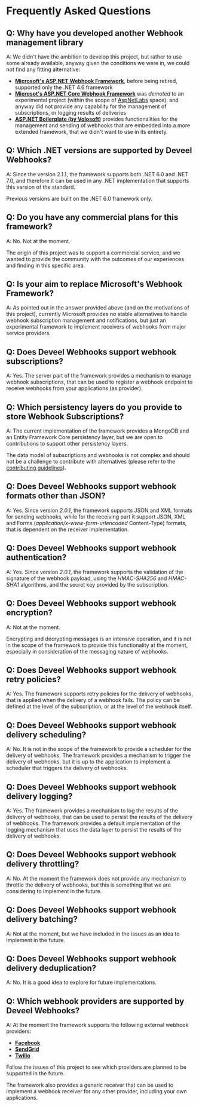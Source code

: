 # Frequently Asked Questions

## Q: Why have you developed another Webhook management library

A: We didn't have the ambition to develop this project, but rather to use some already available, anyway given the conditions we were in, we could not find any fitting alternative:

* [**Microsoft's ASP.NET Webhook Framework**](https://github.com/aspnet/WebHooks), before being retired, supported only the .NET 4.6 framework
* [**Microsot's ASP.NET Core Webhook Framework**](https://github.com/aspnet/AspLabs/tree/main/src/WebHooks) was _demoted_ to an experimental project (within the scope of [AspNetLabs](https://github.com/aspnet/AspLabs) space), and anyway did not provide any capability for the management of subscriptions, or logging results of deliveries
* [**ASP.NET Boilerplate (by Volosoft)**](https://github.com/aspnetboilerplate/aspnetboilerplate) provides functionalities for the management and sending of webhooks that are embedded into a more extended framework, that we didn't want to use in its entirety.

## Q: Which .NET versions are supported by Deveel Webhooks?

A: Since the version 2.1.1, the framework supports both .NET 6.0 and .NET 7.0, and therefore it can be used in any .NET implementation that supports this version of the standard.

Previous versions are built on the .NET 6.0 framework only.

## Q: Do you have any commercial plans for this framework?

A: No. Not at the moment.

The origin of this project was to support a commercial service, and we wanted to provide the community with the outcomes of our experiences and finding in this specific area.

## Q: Is your aim to replace Microsoft's Webhook Framework?

A: As pointed out in the answer provided above (and on the motivations of this project), currently Microsoft provides no stable alternatives to handle webhook subscription management and notifications, but just an experimental framework to implement receivers of webhooks from major service providers.

## Q: Does Deveel Webhooks support webhook subscriptions?

A: Yes. The server part of the framework provides a mechanism to manage webhook subscriptions, that can be used to register a webhook endpoint to receive webhooks from your applications (as provider).

## Q: Which persistency layers do you provide to store Webhook Subscriptions?

A: The current implementation of the framework provides a MongoDB and an Entity Framework Core persistency layer, but we are open to contributions to support other persistency layers.

The data model of subscriptions and webhooks is not complex and should not be a challenge to contribute with alternatives (please refer to the [contributing guidelines](../CONTRIBUTING.md)).

## Q: Does Deveel Webhooks support webhook formats other than JSON?

A: Yes. Since version _2.0.1_, the framework supports JSON and XML formats for sending webhooks, while for the receiving part it support JSON, XML and Forms (_application/x-www-form-urlencoded_ Content-Type) formats, that is dependent on the receiver implementation.

## Q: Does Deveel Webhooks support webhook authentication?

A: Yes. Since version _2.0.1_, the framework supports the validation of the signature of the webhook payload, using the _HMAC-SHA256_ and _HMAC-SHA1_ algorithms, and the secret key provided by the subscription.

## Q: Does Deveel Webhooks support webhook encryption?

A: Not at the moment.

Encrypting and decrypting messages is an intensive operation, and it is not in the scope of the framework to provide this functionality at the moment, especially in consideration of the messaging nature of webhooks.

## Q: Does Deveel Webhooks support webhook retry policies?

A: Yes. The framework supports retry policies for the delivery of webhooks, that is applied when the delivery of a webhook fails. The policy can be defined at the level of the subscription, or at the level of the webhook itself.

## Q: Does Deveel Webhooks support webhook delivery scheduling?

A: No. It is not in the scope of the framework to provide a scheduler for the delivery of webhooks. The framework provides a mechanism to trigger the delivery of webhooks, but it is up to the application to implement a scheduler that triggers the delivery of webhooks.

## Q: Does Deveel Webhooks support webhook delivery logging?

A: Yes. The framework provides a mechanism to log the results of the delivery of webhooks, that can be used to persist the results of the delivery of webhooks. The framework provides a default implementation of the logging mechanism that uses the data layer to persist the results of the delivery of webhooks.

## Q: Does Deveel Webhooks support webhook delivery throttling?

A: No. At the moment the framework does not provide any mechanism to throttle the delivery of webhooks, but this is something that we are considering to implement in the future.

## Q: Does Deveel Webhooks support webhook delivery batching?

A: Not at the moment, but we have included in the issues as an idea to implement in the future.

## Q: Does Deveel Webhooks support webhook delivery deduplication?

A: No. It is a good idea to explore for future implementations.

## Q: Which webhook providers are supported by Deveel Webhooks?

A: At the moment the framework supports the following external webhook providers:

* [**Facebook**](receivers/facebook\_receiver.md)
* [**SendGrid**](receivers/sendgrid\_receiver.md)
* [**Twilio**](receivers/twilio\_receiver.md)

Follow the issues of this project to see which providers are planned to be supported in the future.

The framework also provides a generic receiver that can be used to implement a webhook receiver for any other provider, including your own applications.
